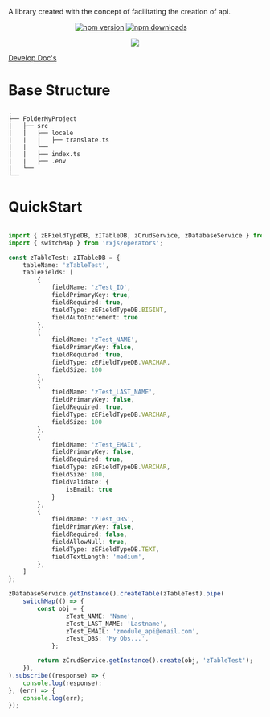</a>

A library created with the concept of facilitating the creation of api.

<p align="center">
<a href="https://badge.fury.io/for/js/zmodule-api"><img src="https://badge.fury.io/js/zmodule-api.svg" alt="npm version" ></a>
<a href="https://www.npmjs.com/package/zmodule-api"><img src="https://img.shields.io/badge/Downloads-0%2FWeekly-green" alt="npm downloads" ></a>
<a href="https://www.npmjs.com/package/zmodule-api"><img alt="" src="https://img.shields.io/github/license/ivanantunes/zmodule-api"></a>
<a href="https://www.npmjs.com/package/zmodule-api"><img alt="" src="https://img.shields.io/github/stars/ivanantunes/zmodule-api"></a>
<a href="https://www.npmjs.com/package/zmodule-api"><img alt="" src="https://img.shields.io/github/forks/ivanantunes/zmodule-api"></a>
<a href="https://www.npmjs.com/package/zmodule-api"><img alt="" src="https://img.shields.io/github/issues/ivanantunes/zmodule-api"></a>
</p>
<p align="center">
<a href="https://nodei.co/npm/zmodule-api/"><img src="https://nodei.co/npm/zmodule-api.png?downloads=true&downloadRank=true&stars=true"></a>
</p>

[Develop Doc's](https://ivanantunes.github.io/zmodule-api)


# Base Structure
    .
    ├── FolderMyProject
    |   ├── src
    |   |   ├── locale
    |   |   |   ├── translate.ts
    |   |   └── 
    |   |   ├── index.ts
    |   |   ├── .env
    |   └── 
    └──

# QuickStart

```typescript

import { zEFieldTypeDB, zITableDB, zCrudService, zDatabaseService } from 'zmodule-api';
import { switchMap } from 'rxjs/operators';

const zTableTest: zITableDB = {
    tableName: 'zTableTest',
    tableFields: [
        {
            fieldName: 'zTest_ID',
            fieldPrimaryKey: true,
            fieldRequired: true,
            fieldType: zEFieldTypeDB.BIGINT,
            fieldAutoIncrement: true
        },
        {
            fieldName: 'zTest_NAME',
            fieldPrimaryKey: false,
            fieldRequired: true,
            fieldType: zEFieldTypeDB.VARCHAR,
            fieldSize: 100
        },
        {
            fieldName: 'zTest_LAST_NAME',
            fieldPrimaryKey: false,
            fieldRequired: true,
            fieldType: zEFieldTypeDB.VARCHAR,
            fieldSize: 100
        },
        {
            fieldName: 'zTest_EMAIL',
            fieldPrimaryKey: false,
            fieldRequired: true,
            fieldType: zEFieldTypeDB.VARCHAR,
            fieldSize: 100,
            fieldValidate: {
                isEmail: true
            }
        },
        {
            fieldName: 'zTest_OBS',
            fieldPrimaryKey: false,
            fieldRequired: false,
            fieldAllowNull: true,
            fieldType: zEFieldTypeDB.TEXT,
            fieldTextLength: 'medium',
        },
    ]
};

zDatabaseService.getInstance().createTable(zTableTest).pipe(
    switchMap(() => {
        const obj = {
                zTest_NAME: 'Name',
                zTest_LAST_NAME: 'Lastname',
                zTest_EMAIL: 'zmodule_api@email.com',
                zTest_OBS: 'My Obs...',
            };

        return zCrudService.getInstance().create(obj, 'zTableTest');
    }),
).subscribe((response) => {
    console.log(response);
}, (err) => {
    console.log(err);
});

```